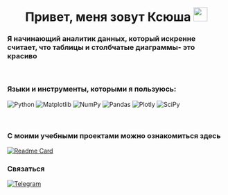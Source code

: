 <h1 align="center">Привет, меня зовут Ксюша</a> 
<img src="https://github.com/blackcater/blackcater/raw/main/images/Hi.gif" height="32"/></h1>

### Я начинающий аналитик данных, который искренне считает, что таблицы и столбчатые диаграммы- это красиво 

&ensp;
&ensp;
### Языки и инструменты, которыми я пользуюсь:
![Python](https://img.shields.io/badge/python-3670A0?style=for-the-badge&logo=python&logoColor=ffdd54)
![Matplotlib](https://img.shields.io/badge/Matplotlib-%23ffffff.svg?style=for-the-badge&logo=Matplotlib&logoColor=black)
![NumPy](https://img.shields.io/badge/numpy-%23013243.svg?style=for-the-badge&logo=numpy&logoColor=white)
![Pandas](https://img.shields.io/badge/pandas-%23150458.svg?style=for-the-badge&logo=pandas&logoColor=white)
![Plotly](https://img.shields.io/badge/Plotly-%233F4F75.svg?style=for-the-badge&logo=plotly&logoColor=white)
![SciPy](https://img.shields.io/badge/SciPy-%230C55A5.svg?style=for-the-badge&logo=scipy&logoColor=%white)

&ensp;
&ensp;
&ensp;
&ensp;
### С моими учебными проектами можно ознакомиться здесь 
[![Readme Card](https://github-readme-stats.vercel.app/api/pin/?username=kseniiavlkva&repo=portfolio)](https://github.com/kseniiavlkva/portfolio)

### Связаться
[![Telegram](https://img.shields.io/badge/Telegram-2CA5E0?style=for-the-badge&logo=telegram&logoColor=white)](https://t.me/ks_vlkva) 
